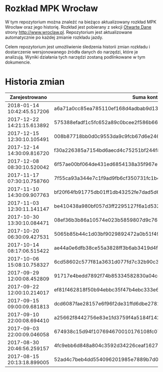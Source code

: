 # Rozkład MPK Wrocław

W tym repozytorium można znaleźć na bieżąco aktualizowany rozkład MPK Wrocław oraz jego historię. Rozkład jest pobierany z sekcji [Otwarte Dane](http://www.wroclaw.pl/open-data/index.php?option=com_content&view=article&id=106:rozklad-jazdy-transportu-publicznego&catid=17&Itemid=165) strony http://www.wroclaw.pl. Repozytorium jest aktualizowane automatycznie po każdej zmianie rozkładu jazdy. 

Celem repozytorium jest umożliwienie śledzenia historii zmian rozkładu i dostarczenie wersjonowanego źródła danych do narzędzi, które je analizują. Wyniki działania tych narzędzi zostaną podlinkowane w tym dokumencie.

# Historia zmian

| Zarejestrowano | Suma kontrolna | Commit | 
| -------------- | -------------- | ------ | 
| 2018-01-14 10:42:45.517206 | a6a71a0cc85ea785110ef168d4adbab9d137459df8c109a81e0ae182fcf87b3a | 0ad247f7643ef33a2c97f5e533e1734a3c1d5aa6 |
| 2017-12-22 14:21:15.613892 | 575388efadf1c5fc652a89c0bcee2f586b66f6440de0cf3511bb3afbf962fea0 | 083fca4c7c0386415a6836aee077e604887f0ade |
| 2017-12-15 12:30:10.105491 | 008b87718bb0d0c9553da9c9fcb67d6e2469331c80e7293eb790b8a67e46cdb1 | ae0aeabbe5a0084f17726c0055a172a9a616ec33 |
| 2017-12-14 14:30:09.816720 | f30a226385a7154bd6aecd4c75251bf244f8e2282510762a769a9b8b23a02a86 | 6c3e8b0a0bc47b59a2df3c2eee19240b8d695148 |
| 2017-12-08 08:30:10.520042 | 6f57ae00bf064de431ed6854138a35f967e7081e4b609c6ff1f202316b97c066 | 36b9d4adc1d32ca074cc17559eb6690ee62491b9 |
| 2017-11-17 07:30:10.758760 | 7f55ca93a344e7c1f9ad9fb6cf350731fc1b418150777c1731d493b35e3f01d5 | 5114ccb6fed8b6e322a9bcb3cc5fe5182f2a14f7 |
| 2017-11-10 14:30:09.907763 | bf20f64fb91775db01ff1db43252fe7dad5d69860287908e48ed956256ba6133 | 035bedb43f8459c59f9bb0a2ad3ba4bed4818d44 |
| 2017-11-03 12:30:11.141147 | be410438a980bf057d3ff2295127f6a1d532e01130fe1802416443176796ef4b | 5c7652e000f549bc8c04f62e02933a8cc1679931 |
| 2017-10-30 13:30:10.084471 | 08ef36b3b86a10574e023b5859807d9c7639aee697a26c1fb5dd906a6dcc5011 | 258288e9b97abbf451202ebabb20ba15901e9f99 |
| 2017-10-20 06:30:09.427531 | 5065b85b44c1d03bf9029892472a0b51f493f692a283c66b7f121932f8e8420b | 137bbb51d61857daa89ce91b6237315144ed65ec |
| 2017-10-14 08:17:06.515422 | ae44a0e6dfb38ce55a3828ff3b6ab3419d4f0588ff95c10b017ef94ae965b323 | d23aad2d9b37f8c690870a4378dfa4aea5bdd707 |
| 2017-10-06 15:08:10.758327 | 6cd58602c577f81a3631d077fd7c32b90c35be2f225731de4643770adb219100 | 3663a35e34c51a9b9b29d3127c0b34efe015876f |
| 2017-09-29 12:00:08.452809 | 91717e4bedd7892f74b85334582830a04cdeb9c7ae3f36dcc77fa9940353084f | 52e887468a7326040353366198d93171c3c23a2c |
| 2017-09-22 12:00:10.214017 | ef81f462818f50b94ebbc35f47b4ebc333e682029bc2050c7073c392743efff2 | 21c5c6f2e49adcb99efde49009c8f72e983a7e72 |
| 2017-09-15 09:00:09.681813 | dcd6087fae28157e6f96f2de31ffd6dbe2781e553ef1286a535115e3d69c2a95 | 91ef9dce32e7259fa0ca4b4d0d637ef2538ba8ff |
| 2017-09-10 22:00:08.694410 | a25662f8442756e83e1fd3759f4a5184f142a94be9d9ddae5bb18f1d0cade252 | ae85e7ec2e3175b90e2a1da36272685e99da26b1 |
| 2017-09-03 22:00:09.046058 | 674938c15d94f107694670010176108fc0700134eca82922d65ee77a29df19ac | 4b2831364f73dfcca1a4fc7a4e4ff63993c13b37 |
| 2017-08-30 20:46:56.259157 | 4fc9ebb6d848a804c3592d34226ceaf1627dc5238f3c0d790c088f5d7e997ce4 | af0ca12f05570b890dcd4915c166aede06aaf78a |
| 2017-08-15 20:13:18.899005 | 52ad4c7beb4dd554096201985e7889b7d0dae70cc6f527955d6452adfc69fb3d | 8f9077845bcc1192ebc359dca4f51b9b5096ef1b |

